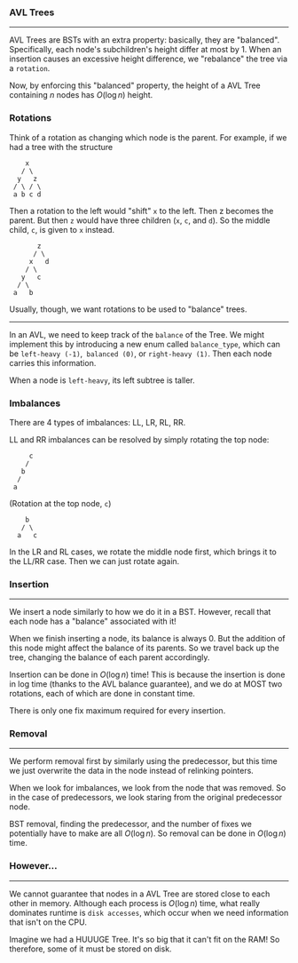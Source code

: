 ### AVL Trees

---

AVL Trees are BSTs with an extra property: basically, they are "balanced". Specifically, each node's subchildren's height differ at most by 1. When an insertion causes an excessive height difference, we "rebalance" the tree via a `rotation`.

Now, by enforcing this "balanced" property, the height of a AVL Tree containing $n$ nodes has $O(\log{n})$ height.

### Rotations

Think of a rotation as changing which node is the parent. For example, if we had a tree with the structure

```
    x
   / \
  y   z
 / \ / \
 a b c d
```

Then a rotation to the left would "shift" `x` to the left. Then z becomes the parent. But then `z` would have three children (`x`, `c`, and `d`). So the middle child, `c`, is given to `x` instead.
```
       z
      / \
     x   d
    / \
   y   c
  / \
 a   b
```

Usually, though, we want rotations to be used to "balance" trees.

--- 

In an AVL, we need to keep track of the `balance` of the Tree. We might implement this by introducing a new enum called `balance_type`, which can be `left-heavy (-1)`,` balanced (0)`, or `right-heavy (1)`. Then each node carries this information.

When a node is `left-heavy`, its left subtree is taller.

### Imbalances

There are 4 types of imbalances: LL, LR, RL, RR.

LL and RR imbalances can be resolved by simply rotating the top node:

```
     c
    /
   b
  /
 a
```
(Rotation at the top node, `c`)
```
    b
   / \
  a   c
```

In the LR and RL cases, we rotate the middle node first, which brings it to the LL/RR case. Then we can just rotate again.

### Insertion

---

We insert a node similarly to how we do it in a BST. However, recall that each node has a "balance" associated with it!

When we finish inserting a node, its balance is always 0. But the addition of this node might affect the balance of its parents. So we travel back up the tree, changing the balance of each parent accordingly.

Insertion can be done in $O(\log{n})$ time! This is because the insertion is done in log time (thanks to the AVL balance guarantee), and we do at MOST two rotations, each of which are done in constant time.

There is only one fix maximum required for every insertion.

### Removal

---

We perform removal first by similarly using the predecessor, but this time we just overwrite the data in the node instead of relinking pointers.

When we look for imbalances, we look from the node that was removed. So in the case of predecessors, we look staring from the original predecessor node.

BST removal, finding the predecessor, and the number of fixes we potentially have to make are all $O(\log{n})$. So removal can be done in $O(\log{n})$ time.

### However...

---

We cannot guarantee that nodes in a AVL Tree are stored close to each other in memory. Although each process is $O(\log{n})$ time, what really dominates runtime is `disk accesses`, which occur when we need information that isn't on the CPU.

Imagine we had a HUUUGE Tree. It's so big that it can't fit on the RAM! So therefore, some of it must be stored on disk.


